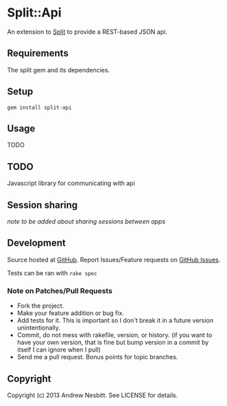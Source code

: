 # Split::Api

An extension to [Split](http://github.com/andrew/split) to provide a REST-based JSON api.

## Requirements

The split gem and its dependencies.

## Setup

    gem install split-api

## Usage

TODO 

## TODO

Javascript library for communicating with api

## Session sharing

*note to be added about sharing sessions between apps*

## Development

Source hosted at [GitHub](http://github.com/andrew/split-api).
Report Issues/Feature requests on [GitHub Issues](http://github.com/andrew/split-api/issues).

Tests can be ran with `rake spec`

### Note on Patches/Pull Requests

 * Fork the project.
 * Make your feature addition or bug fix.
 * Add tests for it. This is important so I don't break it in a
   future version unintentionally.
 * Commit, do not mess with rakefile, version, or history.
   (if you want to have your own version, that is fine but bump version in a commit by itself I can ignore when I pull)
 * Send me a pull request. Bonus points for topic branches.

## Copyright

Copyright (c) 2013 Andrew Nesbitt. See LICENSE for details.